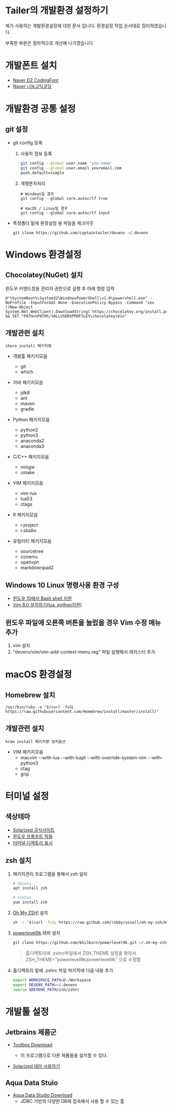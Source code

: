 Tailer의 개발환경 설정하기
======================

제가 사용하는 개발환경설정에 대한 문서 입니다.
환경설정 작업 순서대로 정리하였습니다.

부족한 부분은 점차적으로 개선해 나가겠습니다.

# 개발폰트 설치

- [Naver D2 CodingFont](https://github.com/naver/d2codingfont)
- [Naver 나눔고딕코딩](https://github.com/naver/nanumfont)

# 개발환경 공통 설정

## git 설정
* git config  등록
    1. 사용자 정보 등록
        ```zsh
        git config --global user.name "you-name"
        git config --global user.email youremail.com
        push.default=simple
        ```

    2. 개행문자처리
        ```    
        # Windows일 경우
        git config --global core.autocrlf true
        
        # macOS / Linux일 경우
        git config --global core.autocrlf input
        ```

- 특정폴더 밑에 환경설정 용 파일을 체크아웃
    ```
    git clone https://github.com/captaintailer/devenv ~/.devenv
    ```

# Windows 환경설정

## Chocolatey(NuGet) 설치
윈도우 커맨드창을 관리자 권한으로 실행 후 아래 명령 입력
```
@"%SystemRoot%\System32\WindowsPowerShell\v1.0\powershell.exe" -NoProfile -InputFormat None -ExecutionPolicy Bypass -Command "iex ((New-Object System.Net.WebClient).DownloadString('https://chocolatey.org/install.ps1'))" && SET "PATH=%PATH%;%ALLUSERSPROFILE%\chocolatey\bin"
```

## 개발관련 설치
```
choco install 패키지명
```

- 개발툴 패키지모음
    - git
    - which


- 자바 패키지모음
    - jdk8
    - ant
    - maven
    - gradle


- Python 패키지모음
    - python2
    - python3
    - anaconda2
    - anaconda3


- C/C++ 패키지모음
    - mingw
    - cmake


- VIM 패키지모음
    - vim-tux
    - lua53
    - ctags


- R 패키지모음
    - r.project
    - r.studio


- 유틸리티 패키지모음
    - sourcetree
    - conemu
    - openvpn
    - markdownpad2

## Windows 10 Linux 명령사용 환경 구성

* [윈도우 10에서 Bash shell 지원](https://blogs.msdn.microsoft.com/eva/?p=7633)
* [Vim 8.0 설치하기(lua, python지원)](https://gist.github.com/erickpatrick/5e0923d3645eaf4056b6b9fee4c91e2f)

## 윈도우 파일에 오른쪽 버튼을 눌렀을 경우 Vim 수정 메뉴 추가

1. vim 설치
2. "devenv/vim/vim-add-context-menu.reg" 파일 실행해서 레지스터 추가

# macOS 환경설정

## Homebrew 설치
```
/usr/bin/ruby -e "$(curl -fsSL https://raw.githubusercontent.com/Homebrew/install/master/install)"
```

## 개발관련 설치
```
brew install 패키지명 설치옵션
```

- VIM 패키지모음
    - macvim --with-lua --with-luajit --with-override-system-vim --with-python3
    - ctag
    - grip

# 터미널 설정

## 색상테마
- [Solarized 공식사이트](http://ethanschoonover.com/solarized)
- [윈도우 프롬프트 적용](https://github.com/neilpa/cmd-colors-solarized)
- [터미널 디렉토리 표시](https://github.com/seebi/dircolors-solarized)


## zsh 설치
1. 패키지관리 프로그램을 통해서 zsh 설치
    ```zsh
    # Ubuntu
    apt install zsh
    
    # Centos
    yum install zsh
    ```

2. [Oh My ZSH!](http://ohmyz.sh) 설치
    ```zsh
    sh -c "$(curl -fsSL https://raw.github.com/robbyrussell/oh-my-zsh/master/tools/install.sh)"
    ```

3. [powerlevel9k](https://github.com/bhilburn/powerlevel9k) 테마 설치
    ```zsh
    git clone https://github.com/bhilburn/powerlevel9k.git ~/.oh-my-zsh/custom/themes/powerlevel9k
    ```
    > 홈디렉토리에 .zshrc파일에서 ZSH_THEME 설정을 찾아서 ZSH_THEME="powerlevel9k/powerlevel9k" 으로 수정함

4. 홈디렉토리 밑에 .zshrc 파일 마지막에 다음 내용 추가
    ```zsh
    export WORKSPACE_PATH=D:/Workspace
    export DEVENV_PATH=~/.devenv
    source $DEVENV_PATH/zsh/zshrc
    ```

# 개발툴 설정

## Jetbrains 제품군

- [Toolbox Download](https://www.jetbrains.com/toolbox/app/)
    - 이 프로그램으로 다른 제품들을 설치할 수 있다.

- [Solarized 테마 사용하기](https://github.com/jkaving/intellij-colors-solarized)

## Aqua Data Stuio

- [Aqua Data Studio Download](http://www.aquafold.com/aquadatastudio_downloads)
    - JDBC 기반의 다양한 DB에 접속해서 사용 할 수 있는 툴
